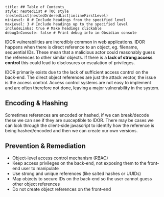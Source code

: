 ```table-of-contents
title: ## Table of Contents
style: nestedList # TOC style (nestedList|nestedOrderedList|inlineFirstLevel)
minLevel: 0 # Include headings from the specified level
maxLevel: 3 # Include headings up to the specified level
includeLinks: true # Make headings clickable
debugInConsole: false # Print debug info in Obsidian console
```
IDOR vulnerabilities are incredibly common in web applications. IDOR happens when there is direct reference to an object, eg. filename, sequential IDs. These mean that a malicious actor could reasonably guess the references to other similar objects. If there is a **lack of strong access control** this could lead to disclosures or escalation of privileges.

IDOR primarily exists due to the lack of sufficient access control on the back-end. The direct object references are just the attack vector, the issue is the access control. Access control systems are not easy to implement and are often therefore not done, leaving a major vulnerability in the system.

## Encoding & Hashing
Sometimes  references are encoded or hashed, if we can break/decode these we can see if they are susceptible to IDOR. There may be cases we can look through the client-side javascript to identify how the reference is being hashed/encoded and then we can create our own versions.

## Prevention & Remediation
- Object-level access control mechanism (RBAC)
- Keep access privileges on the back-end, not exposing them to the front-end user to manipulate
- Use strong and unique references (like salted hashes or UUIDs)
- Map objects to secure IDs on the back-end so the user cannot guess other object references
- Do not create object references on the front-end